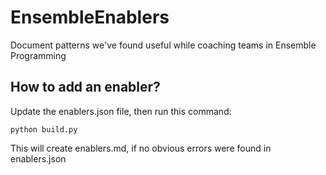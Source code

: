 # EnsembleEnablers
Document patterns we've found useful while coaching teams in Ensemble Programming


## How to add an enabler?

Update the enablers.json file, then run this command:

    python build.py

This will create enablers.md, if no obvious errors were found in enablers.json


